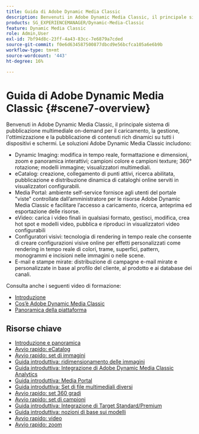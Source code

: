```yaml
---
title: Guida di Adobe Dynamic Media Classic
description: Benvenuti in Adobe Dynamic Media Classic, il principale sistema di pubblicazione multimediale on-demand per il caricamento, la gestione, l'ottimizzazione e la pubblicazione di contenuti rich dinamici su tutti i dispositivi e schermi.
products: SG_EXPERIENCEMANAGER/Dynamic-Media-Classic
feature: Dynamic Media Classic
role: Admin,User
exl-id: 7bf94d8c-23ff-4a43-83cc-7e6879a7cded
source-git-commit: f0e6d634587500877dbcd9e56bcfca105a6e6b9b
workflow-type: tm+mt
source-wordcount: '443'
ht-degree: 16%

---
```


# Guida di Adobe Dynamic Media Classic {#scene7-overview}

Benvenuti in Adobe Dynamic Media Classic, il principale sistema di pubblicazione multimediale on-demand per il caricamento, la gestione, l&#39;ottimizzazione e la pubblicazione di contenuti rich dinamici su tutti i dispositivi e schermi. Le soluzioni Adobe Dynamic Media Classic includono:

* Dynamic Imaging: modifica in tempo reale, formattazione e dimensioni, zoom e panoramica interattivi; campioni colore e campioni texture; 360° rotazione; modelli immagine; visualizzatori multimediali.
* eCatalog: creazione, collegamento di punti attivi, ricerca abilitata, pubblicazione e distribuzione dinamica di cataloghi online serviti in visualizzatori configurabili.
* Media Portal: ambiente self-service fornisce agli utenti del portale &quot;viste&quot; controllate dall’amministratore per le risorse Adobe Dynamic Media Classic e facilitare l’accesso a caricamento, ricerca, anteprima ed esportazione delle risorse.
* eVideo: carica i video finali in qualsiasi formato, gestisci, modifica, crea hot spot e modelli video, pubblica e riproduci in visualizzatori video configurabili
* Configuratori visivi: tecnologia di rendering in tempo reale che consente di creare configurazioni visive online per effetti personalizzati come rendering in tempo reale di colori, trame, superfici, pattern, monogrammi e incisioni nelle immagini o nelle scene.
* E-mail e stampe mirate: distribuzione di campagne e-mail mirate e personalizzate in base al profilo del cliente, al prodotto e ai database dei canali.

Consulta anche i seguenti video di formazione:

* [Introduzione](https://s7d5.scene7.com/s7viewers/html5/VideoViewer.html?videoserverurl=https://s7d5.scene7.com/is/content/&amp;emailurl=https://s7d5.scene7.com/s7/emailFriend&amp;serverUrl=https://s7d5.scene7.com/is/image/&amp;config=Scene7SharedAssets/Universal_HTML5_Video&amp;contenturl=https://s7d5.scene7.com/skins/&amp;asset=S7tutorials/570_Introduction_converted%20renamed_Getting%20Started-AVS)
* [Cos’è Adobe Dynamic Media Classic](https://s7d5.scene7.com/s7viewers/html5/VideoViewer.html?videoserverurl=https://s7d5.scene7.com/is/content/&amp;emailurl=https://s7d5.scene7.com/s7/emailFriend&amp;serverUrl=https://s7d5.scene7.com/is/image/&amp;config=Scene7SharedAssets/Universal_HTML5_Video&amp;contenturl=https://s7d5.scene7.com/skins/&amp;asset=S7tutorials/577_What%20is%20Scene7_converted%20renamed_Getting%20Started-AVS)
* [Panoramica della piattaforma](https://s7d5.scene7.com/s7viewers/html5/VideoViewer.html?videoserverurl=https://s7d5.scene7.com/is/content/&amp;emailurl=https://s7d5.scene7.com/s7/emailFriend&amp;serverUrl=https://s7d5.scene7.com/is/image/&amp;config=Scene7SharedAssets/Universal_HTML5_Video&amp;contenturl=https://s7d5.scene7.com/skins/&amp;asset=S7tutorials/572_Platform%20Overview_converted%20renamed_Getting%20Started-AVS)

## Risorse chiave

* [Introduzione e panoramica](/help/dmc-platform-overview.md)
* [Avvio rapido: eCatalog](/help/quick-start-ecatalog.md)
* [Avvio rapido: set di immagini](/help/quick-start-image-sets.md)
* [Guida introduttiva: ridimensionamento delle immagini](/help/quick-start-image-sizing.md)
* [Guida introduttiva: Integrazione di Adobe Dynamic Media Classic Analytics](/help/quick-start-integrating-dmc-analytics.md)
* [Guida introduttiva: Media Portal](/help/quick-start-media-portal-administration.md)
* [Guida introduttiva: Set di file multimediali diversi](/help/quick-start-mixed-media-sets.md)
* [Avvio rapido: set 360 gradi](/help/quick-start-spin-sets.md)
* [Avvio rapido: set di campioni](/help/quick-start-swatch-sets.md)
* [Guida introduttiva: Integrazione di Target Standard/Premium](/help/quick-start-target-integration.md)
* [Guida introduttiva: nozioni di base sui modelli](/help/quick-start-template-basics.md)
* [Avvio rapido: video](/help/quick-start-video.md)
* [Avvio rapido: zoom](/help/quick-start-zoom.md)
